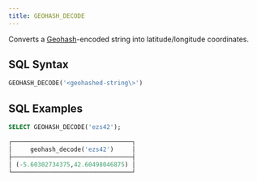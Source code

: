 ```yaml
---
title: GEOHASH_DECODE
---
```


Converts a [Geohash](https://en.wikipedia.org/wiki/Geohash)-encoded string into latitude/longitude coordinates.

## SQL Syntax

```sql
GEOHASH_DECODE('<geohashed-string\>')
```

## SQL Examples

```sql
SELECT GEOHASH_DECODE('ezs42');

┌─────────────────────────────────┐
│     geohash_decode('ezs42')     │
├─────────────────────────────────┤
│ (-5.60302734375,42.60498046875) │
└─────────────────────────────────┘
```